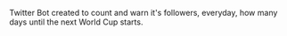 Twitter Bot created to count and warn it's followers, everyday, how many days until the next World Cup starts.

